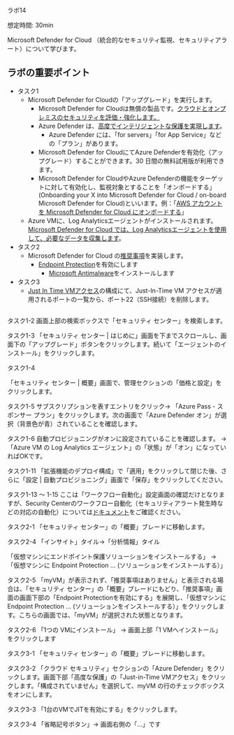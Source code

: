 ラボ14

想定時間: 30min

Microsoft Defender for Cloud （統合的なセキュリティ監視、セキュリティアラート）について学びます。



## ラボの重要ポイント

- タスク1
  - Microsoft Defender for Cloudの「アップグレード」を実行します。
    - Microsoft Defender for Cloudは無償の製品です。[クラウドとオンプレミスのセキュリティを評価・強化します。](https://docs.microsoft.com/ja-jp/azure/security-center/security-center-introduction)
    - Azure Defender は、[高度でインテリジェントな保護を実現します](https://docs.microsoft.com/ja-jp/azure/security-center/azure-defender)。
      - Azure Defender には、「for servers」「for App Service」などの「プラン」があります。
    - Microsoft Defender for CloudにてAzure Defenderを有効化（アップグレード）することができます。30 日間の無料試用版が利用できます。
    - Microsoft Defender for CloudやAzure Defenderの機能をターゲットに対して有効化し、監視対象とすることを「オンボードする」(Onboarding your X into Microsoft Defender for Cloud / on-board Microsoft Defender for Cloud)といいます。例：「[AWS アカウントを Microsoft Defender for Cloud にオンボードする](https://docs.microsoft.com/ja-jp/azure/security-center/quickstart-onboard-aws)」
  - Azure VMに、Log Analyticsエージェントがインストールされます。[Microsoft Defender for Cloud では、Log Analyticsエージェントを使用して、必要なデータを収集します](https://docs.microsoft.com/ja-jp/azure/security-center/security-center-enable-data-collection#how-does-security-center-collect-data)。
- タスク2
  - Microsoft Defender for Cloud の[推奨事項](https://docs.microsoft.com/ja-jp/azure/security-center/recommendations-reference)を実装します。
    - [Endpoint Protection](https://www.microsoft.com/ja-jp/microsoft-365/security/endpoint-defender)を有効にします
      - [Microsoft Antimalware](https://docs.microsoft.com/ja-jp/azure/security/fundamentals/antimalware)をインストールします
- タスク3
  - [Just In Time VMアクセス](https://docs.microsoft.com/ja-jp/azure/security-center/security-center-just-in-time?tabs=jit-config-asc%2Cjit-request-asc)の構成にて、Just-In-Time VM アクセスが適用されるポートの一覧から、ポート22（SSH接続）を削除します。

## 

タスク1-2
画面上部の検索ボックスで「セキュリティ センター」を検索します。

タスク1-3
「セキュリティ センター | はじめに」画面を下までスクロールし、画面下の「アップグレード」ボタンをクリックします。続いて「エージェントのインストール」をクリックします。


タスク1-4

「セキュリティ センター | 概要」画面で、管理セクションの「価格と設定」をクリックします。

タスク1-5
サブスクリプションを表すエントリをクリック→ 「Azure Pass - スポンサー プラン」をクリックします。次の画面で「Azure Defender オン」が選択（背景色が青）されていることを確認します。

タスク1-6
自動プロビジョニングがオンに設定されていることを確認します。 → 「Azure VM の Log Analytics エージェント」の「状態」が「オン」になっていればOKです。

タスク1-11 
「拡張機能のデプロイ構成」で「適用」をクリックして閉じた後、さらに「設定 | 自動プロビジョニング」画面で「保存」をクリックしてください。

タスク1-13 ～ 1-15 ここは「ワークフロー自動化」設定画面の確認だけとなりますが、Security Centerのワークフロー自動化（セキュリティアラート発生時などの対応の自動化）については[ドキュメント](https://docs.microsoft.com/ja-jp/azure/security-center/workflow-automation)をご確認ください。

タスク2-1 「セキュリティ センター」の「概要」ブレードに移動します。

タスク2-4 「インサイト」タイル→「分析情報」タイル

「仮想マシンにエンドポイント保護ソリューションをインストールする」 → 「仮想マシンに Endpoint Protection ... (ソリューションをインストールする）」

タスク2-5 「myVM」が表示されず、「推奨事項はありません」と表示される場合は、「セキュリティ センター」の「概要」ブレードにもどり、「推奨事項」画面の画面下部の「Endpoint Protectionを有効にする」を展開し、「仮想マシンに Endpoint Protection ... (ソリューションをインストールする）」をクリックします。こちらの画面では、「myVM」が選択された状態となります。

タスク2-6 「1つの VMにインストール」 → 画面上部「1 VMへインストール」をクリックします

タスク3-1 「セキュリティ センター」の「概要」ブレードに移動します。

タスク3-2 「クラウド セキュリティ」セクションの「Azure Defender」をクリックします。画面下部「高度な保護」の「Just-in-Time VMアクセス」をクリックします。「構成されていません」を選択して、myVM の行のチェックボックスをオンにします。

タスク3-3 「1台のVMでJITを有効にする」をクリックします。

タスク3-4 「省略記号ボタン」→ 画面右側の「...」です

